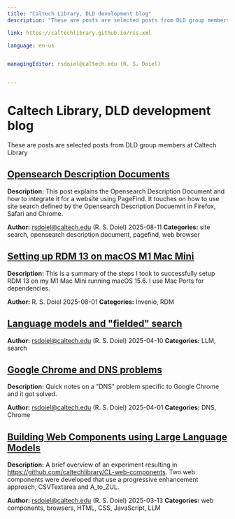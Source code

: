 ```yaml
---
title: "Caltech Library, DLD development blog"
description: "These are posts are selected posts from DLD group members at Caltech Library"

link: https://caltechlibrary.github.io/rss.xml

language: en-us


managingEditor: rsdoiel@caltech.edu (R. S. Doiel)


---
```


# Caltech Library, DLD development blog

These are posts are selected posts from DLD group members at Caltech Library



## [Opensearch Description Documents](https://caltechlibrary.github.io/posts/2025/08/11/Opensearch_Description_Document.html)

**Description:** This post explains the Opensearch Description Document and how to integrate it for a website using PageFind. It touches on how to use site search defined by the Opensearch Description Docuemnt in Firefox, Safari and Chrome. 



**Author:** rsdoiel@caltech.edu (R. S. Doiel)
2025-08-11
**Categories:** site search, opensearch description document, pagefind, web browser




## [Setting up RDM 13 on macOS M1 Mac Mini](https://caltechlibrary.github.io/posts/2025/08/01/Setting_up_RDM_13_on_macOS.html)

**Description:** This is a summary of the steps I took to successfully setup RDM 13 on my M1 Mac Mini running macOS 15.6. I use Mac Ports for dependencies.



**Author:** R. S. Doiel
2025-08-01
**Categories:** Invenio, RDM




## [Language models and "fielded" search](https://caltechlibrary.github.io/posts/2025/04/11/language_models_and_fielded_search.html)

**Author:** rsdoiel@caltech.edu (R. S. Doiel)
2025-04-10
**Categories:** LLM, search




## [Google Chrome and DNS problems](https://caltechlibrary.github.io/posts/2025/04/01/Google_Chrome_DNS_problems.html)

**Description:** Quick notes on a "DNS" problem specific to Google Chrome
and it got solved.



**Author:** rsdoiel@caltech.edu (R. S. Doiel)
2025-04-01
**Categories:** DNS, Chrome




## [Building Web Components using Large Language Models](https://caltechlibrary.github.io/posts/2025/03/13/Building_Web_Components_using_LLM.html)

**Description:** A brief overview of an experiment resulting in <https://github.com/caltechlibrary/CL-web-components>.
Two web components were developed that use a progressive enhancement approach, CSVTextarea and A_to_ZUL.



**Author:** rsdoiel@caltech.edu (R. S. Doiel)
2025-03-13
**Categories:** web components, browsers, HTML, CSS, JavaScript, LLM


